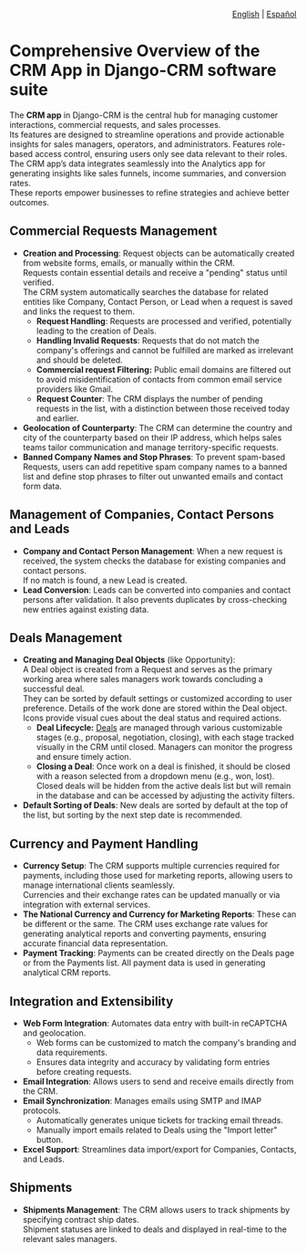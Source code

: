 <p align="right">
<a href="https://github.com/DjangoCRM/django-crm/blob/main/docs/crm_app_features.md">English</a> |
<a href="https://github.com/DjangoCRM/django-crm/blob/main/docs/crm_app_features.md-spanish.md">Español</a>
</p>

# Comprehensive Overview of the CRM App in Django-CRM software suite

The **CRM app** in Django-CRM is the central hub for managing customer interactions, commercial requests, and sales processes.  
Its features are designed to streamline operations and provide actionable insights for sales managers, operators, and administrators.
Features role-based access control, ensuring users only see data relevant to their roles.
The CRM app’s data integrates seamlessly into the Analytics app for generating insights like sales funnels, income summaries, and conversion rates.  
These reports empower businesses to refine strategies and achieve better outcomes.

## Commercial Requests Management

- **Creation and Processing**: Request objects can be automatically created from website forms, emails, or manually within the CRM.  
  Requests contain essential details and receive a "pending" status until verified.  
  The CRM system automatically searches the database for related entities like Company, Contact Person, or Lead when a request is saved and links the request to them.
  - **Request Handling**: Requests are processed and verified, potentially leading to the creation of Deals.
  - **Handling Invalid Requests**: Requests that do not match the company's offerings and cannot be fulfilled are marked as irrelevant and should be deleted.
  - **Commercial request Filtering:** Public email domains are filtered out to avoid misidentification of contacts from common email service providers like Gmail.
  - **Request Counter**: The CRM displays the number of pending requests in the list, with a distinction between those received today and earlier.
- **Geolocation of Counterparty**: The CRM can determine the country and city of the counterparty based on their IP address, which helps sales teams tailor communication and manage territory-specific requests.
- **Banned Company Names and Stop Phrases**: To prevent spam-based Requests, users can add repetitive spam company names to a banned list and define stop phrases to filter out unwanted emails and contact form data.

## Management of Companies, Contact Persons and Leads

- **Company and Contact Person Management**: When a new request is received, the system checks the database for existing companies and contact persons.  
  If no match is found, a new Lead is created.  
- **Lead Conversion**: Leads can be converted into companies and contact persons after validation. It also prevents duplicates by cross-checking new entries against existing data.

## Deals Management

- **Creating and Managing Deal Objects** (like Opportunity):  
  A Deal object is created from a Request and serves as the primary working area where sales managers work towards concluding a successful deal.  
  They can be sorted by default settings or customized according to user preference.
  Details of the work done are stored within the Deal object. Icons provide visual cues about the deal status and required actions.
  - **Deal Lifecycle:** [Deals](https://github.com/DjangoCRM/django-crm/raw/main/docs/pics/deals_screenshot.png) are managed through various customizable stages (e.g., proposal, negotiation, closing), with each stage tracked visually in the CRM until closed.
    Managers can monitor the progress and ensure timely action.
  - **Closing a Deal**: Once work on a deal is finished, it should be closed with a reason selected from a dropdown menu (e.g., won, lost).  
    Closed deals will be hidden from the active deals list but will remain in the database and can be accessed by adjusting the activity filters.
- **Default Sorting of Deals**: New deals are sorted by default at the top of the list, but sorting by the next step date is recommended.

## Currency and Payment Handling

- **Currency Setup**: The CRM supports multiple currencies required for payments, including those used for marketing reports, allowing users to manage international clients seamlessly.  
  Currencies and their exchange rates can be updated manually or via integration with external services.
- **The National Currency and Currency for Marketing Reports**: These can be different or the same.
  The CRM uses exchange rate values for generating analytical reports and converting payments, ensuring accurate financial data representation.
- **Payment Tracking**: Payments can be created directly on the Deals page or from the Payments list. All payment data is used in generating analytical CRM reports.

## Integration and Extensibility

- **Web Form Integration**: Automates data entry with built-in reCAPTCHA and geolocation.  
  - Web forms can be customized to match the company's branding and data requirements.
  - Ensures data integrity and accuracy by validating form entries before creating requests.
- **Email Integration**: Allows users to send and receive emails directly from the CRM.
- **Email Synchronization**: Manages emails using SMTP and IMAP protocols.
  - Automatically generates unique tickets for tracking email threads.
  - Manually import emails related to Deals using the "Import letter" button.
- **Excel Support**: Streamlines data import/export for Companies, Contacts, and Leads.

## Shipments

- **Shipments Management**: The CRM allows users to track shipments by specifying contract ship dates.  
  Shipment statuses are linked to deals and displayed in real-time to the relevant sales managers.
